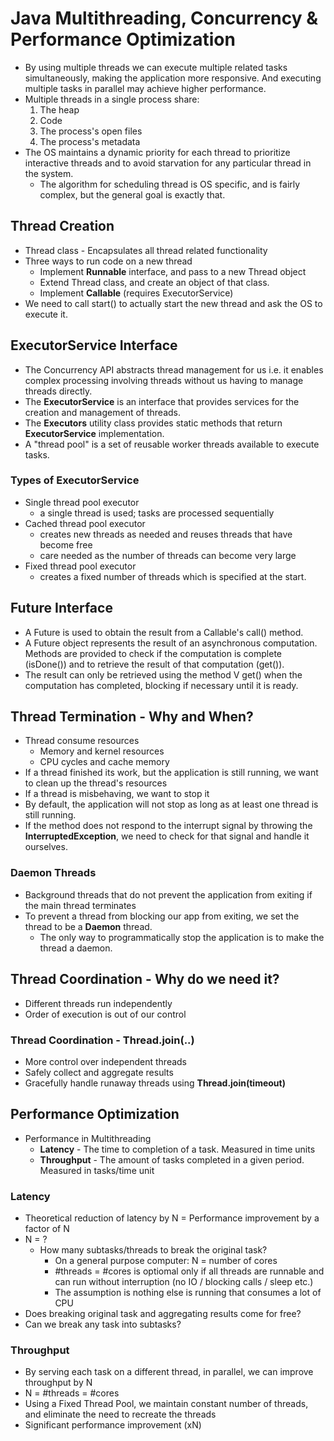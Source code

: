 # Java Multithreading, Concurrency & Performance Optimization

- By using multiple threads we can execute multiple related tasks simultaneously, making the application more responsive. And executing multiple tasks in parallel may achieve higher performance.
- Multiple threads in a single process share:
  1) The heap
  2) Code
  3) The process's open files
  4) The process's metadata
- The OS maintains a dynamic priority for each thread to prioritize interactive threads and to avoid starvation for any particular thread in the system.
  - The algorithm for scheduling thread is OS specific, and is fairly complex, but the general goal is exactly that.

## Thread Creation
- Thread class - Encapsulates all thread related functionality
- Three ways to run code on a new thread
  - Implement **Runnable** interface, and pass to a new Thread object
  - Extend Thread class, and create an object of that class.
  - Implement **Callable** (requires ExecutorService)
- We need to call start() to actually start the new thread and ask the OS to execute it.

## ExecutorService Interface
- The Concurrency API abstracts thread management for us i.e. it enables complex processing involving threads without us having to manage threads directly.
- The **ExecutorService** is an interface that provides services for the creation and management of threads.
- The **Executors** utility class provides static methods that return **ExecutorService** implementation.
- A "thread pool" is a set of reusable worker threads available to execute tasks.

### Types of ExecutorService
- Single thread pool executor
  - a single thread is used; tasks are processed sequentially
- Cached thread pool executor
  - creates new threads as needed and reuses threads that have become free
  - care needed as the number of threads can become very large
- Fixed thread pool executor
  - creates a fixed number of threads which is specified at the start.
 
## Future<V> Interface
- A Future<V> is used to obtain the result from a Callable's call() method.
- A Future<V> object represents the result of an asynchronous computation. Methods are provided to check if the computation is complete (isDone()) and to retrieve the result of that computation (get()).
- The result can only be retrieved using the method V get() when the computation has completed, blocking if necessary until it is ready.

## Thread Termination - Why and When?
- Thread consume resources
  - Memory and kernel resources
  - CPU cycles and cache memory
- If a thread finished its work, but the application is still running, we want to clean up the thread's resources
- If a thread is misbehaving, we want to stop it
- By default, the application will not stop as long as at least one thread is still running.
- If the method does not respond to the interrupt signal by throwing the **InterruptedException**,  we need to check for that signal and handle it ourselves.

### Daemon Threads
- Background threads that do not prevent the application from exiting if the main thread terminates
- To prevent a thread from blocking our app from exiting, we set the thread to be a **Daemon** thread.
  - The only way to programmatically stop the application is to make the thread a daemon. 

## Thread Coordination - Why do we need it?
- Different threads run independently
- Order of execution is out of our control

### Thread Coordination - Thread.join(..)
- More control over independent threads
- Safely collect and aggregate results
- Gracefully handle runaway threads using **Thread.join(timeout)**

## Performance Optimization
- Performance in Multithreading
  - **Latency** - The time to completion of a task. Measured in time units
  - **Throughput** - The amount of tasks completed in a given period. Measured in tasks/time unit

### Latency
- Theoretical reduction of latency by N = Performance improvement by a factor of N
- N = ?
  - How many subtasks/threads to break the original task?
    - On a general purpose computer: N = number of cores
    - #threads = #cores is optiomal only if all threads are runnable and can run without interruption (no IO / blocking calls / sleep etc.)
    - The assumption is nothing else is running that consumes a lot of CPU
- Does breaking original task and aggregating results come for free?
- Can we break any task into subtasks?

### Throughput
- By serving each task on a different thread, in parallel, we can improve throughput by N
- N = #threads = #cores
- Using a Fixed Thread Pool, we maintain constant number of threads, and eliminate the need to recreate the threads
- Significant performance improvement (xN)
